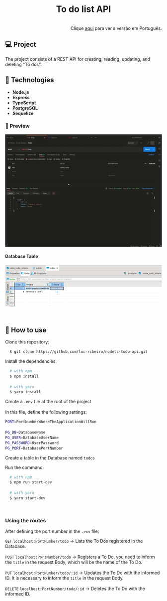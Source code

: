 <h1 align="center">
To do list API
</h1>
<br>

<div align="right">
  Clique <a href="https://github.com/luc-ribeiro/todo-api-node/blob/master/README-PTBR.md">aqui</a> para ver a versão em Português.
</div>

## 💻 Project
The project consists of a REST API for creating, reading, updating, and deleting "To dos".

## 🚀 Technologies

- **Node.js** 
- **Express**
- **TypeScript**
- **PostgreSQL**
- **Sequelize**

### 🔖 Preview

![preview](https://github.com/luc-ribeiro/nodets-todo-api/blob/master/design/preview.gif)

#### Database Table

![banner](https://github.com/luc-ribeiro/nodets-todo-api/blob/master/design/bd-preview.png)

<br>

## :page_facing_up: How to use

Clone this repository:

```sh
  $ git clone https://github.com/luc-ribeiro/nodets-todo-api.git
```

Install the dependencies:

```sh
  # with npm
  $ npm install

  # with yarn
  $ yarn install
```

Create a `.env` file at the root of the project <br><br>
In this file, define the following settings:

```sh
PORT=PortNumberWhereTheApplicationWillRun

PG_DB=DatabaseName
PG_USER=DatabaseUserName
PG_PASSWORD=UserPassword
PG_PORT=DatabasePortNumber
```

Create a table in the Database named `todos`

Run the command:

```sh
  # with npm
  $ npm run start-dev

  # with yarn
  $ yarn start-dev
```

<br>

### Using the routes

After defining the port number in the `.env` file:

`GET` `localhost:PortNumber/todo` → Lists the To Dos registered in the Database. <br><br>
`POST` `localhost:PortNumber/todo` → Registers a To Do, you need to inform the `title` in the request Body, which will be the name of the To Do.<br><br>
`PUT` `localhost:PortNumber/todo/:id` → Updates the To Do with the informed ID. It is necessary to inform the `title` in the request Body. <br><br>
`DELETE` `localhost:PortNumber/todo/:id` → Deletes the To Do with the informed ID. <br><br>
